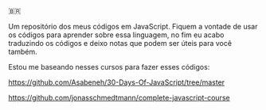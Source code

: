 🇧🇷

Um repositório dos meus códigos em JavaScript.
Fiquem a vontade de usar os códigos para aprender sobre essa linguagem, no fim eu acabo traduzindo os códigos e deixo notas que podem ser úteis para você também.

Estou me baseando nesses cursos para fazer esses códigos:

https://github.com/Asabeneh/30-Days-Of-JavaScript/tree/master

https://github.com/jonasschmedtmann/complete-javascript-course
